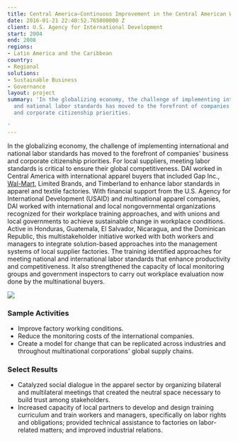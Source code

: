 ```yaml
---
title: Central America—Continuous Improvement in the Central American Workplace (CIMCAW)
date: 2016-01-21 22:40:52.765000000 Z
client: U.S. Agency for International Development
start: 2004
end: 2008
regions:
- Latin America and the Caribbean
country:
- Regional
solutions:
- Sustainable Business
- Governance
layout: project
summary: 'In the globalizing economy, the challenge of implementing international
  and national labor standards has moved to the forefront of companies'' business
  and corporate citizenship priorities.

'
---
```


In the globalizing economy, the challenge of implementing international and national labor standards has moved to the forefront of companies' business and corporate citizenship priorities. For local suppliers, meeting labor standards is critical to ensure their global competitiveness. DAI worked in Central America with international apparel buyers that included Gap Inc., [Wal-Mart,][1] Limited Brands, and Timberland to enhance labor standards in apparel and textile factories. With financial support from the U.S. Agency for International Development (USAID) and multinational apparel companies, DAI worked with international and local nongovernmental organizations recognized for their workplace training approaches, and with unions and local governments to achieve sustainable change in workplace conditions. Active in Honduras, Guatemala, El Salvador, Nicaragua, and the Dominican Republic, this multistakeholder initiative worked with both workers and managers to integrate solution-based approaches into the management systems of local supplier factories. The training identified approaches for meeting national and international labor standards that enhance productivity and competitiveness. It also strengthened the capacity of local monitoring groups and government inspectors to carry out workplace evaluation now done by the multinational buyers.

![][2]

###  Sample Activities

* Improve factory working conditions.
* Reduce the monitoring costs of the international companies.
* Create a model for change that can be replicated across industries and throughout multinational corporations' global supply chains.

###  Select Results

* Catalyzed social dialogue in the apparel sector by organizing bilateral and multilateral meetings that created the neutral space necessary to build trust among stakeholders.
* Increased capacity of local partners to develop and design training curriculum and train workers and managers, specifically on labor rights and obligations; provided technical assistance to factories on labor-related matters; and improved industrial relations.

[1]: http://wdi-publishing.com/DocFiles/PDF/cases/preview/WDI-1430438P.pdf
[2]: https://assetify-dai.com/projects/CIMCAW.jpg
